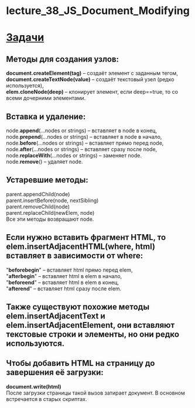 # lecture_38_JS_Document_Modifying  

#  [Задачи ](https://github.com/schoolteacherMP/lecture_38_JS_Document_-Modifying/blob/main/tasks.md)  

## Методы для создания узлов:  

**document.createElement(tag)** – создаёт элемент с заданным тегом,  
**document.createTextNode(value)** – создаёт текстовый узел (редко используется),  
**elem.cloneNode(deep)** – клонирует элемент, если deep==true, то со всеми дочерними элементами.  

## Вставка и удаление:  
node.**append**(...nodes or strings) – вставляет в node в конец,  
node.**prepend**(...nodes or strings) – вставляет в node в начало,  
node.**before**(...nodes or strings) – вставляет прямо перед node,  
node.**after**(...nodes or strings) – вставляет сразу после node,  
node.**replaceWith**(...nodes or strings) – заменяет node.  
node.**remove**() – удаляет node.  

## Устаревшие методы:  
parent.appendChild(node)  
parent.insertBefore(node, nextSibling)  
parent.removeChild(node)  
parent.replaceChild(newElem, node)  
Все эти методы возвращают node.  

## Если нужно вставить фрагмент HTML, то elem.insertAdjacentHTML(where, html) вставляет в зависимости от where:  

"**beforebegin**" – вставляет html прямо перед elem,  
"**afterbegin**" – вставляет html в elem в начало,  
"**beforeend**" – вставляет html в elem в конец,  
"**afterend**" – вставляет html сразу после elem.  
## Также существуют похожие методы elem.insertAdjacentText и elem.insertAdjacentElement, они вставляют текстовые строки и элементы, но они редко используются.  

## Чтобы добавить HTML на страницу до завершения её загрузки:  
**document.write(html)**  
После загрузки страницы такой вызов затирает документ. В основном встречается в старых скриптах.  

